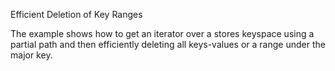Efficient Deletion of Key Ranges

The example shows how to get an iterator over a stores keyspace using a partial path and 
then efficiently deleting all keys-values or a range under the major key.
